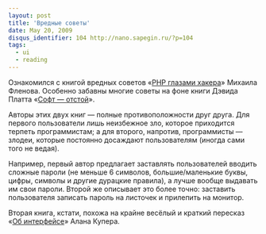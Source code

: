```yaml
---
layout: post
title: 'Вредные советы'
date: May 20, 2009
disqus_identifier: 104 http://nano.sapegin.ru/?p=104
tags:
  - ui
  - reading
---
```


Ознакомился с книгой вредных советов «[PHP глазами хакера](http://www.books.ru/shop/books/351508?partner=sapegin)» Михаила Фленова. Особенно забавны многие советы на фоне книги Дэвида Платта «[Софт — отстой](http://www.books.ru/shop/books/539043?partner=sapegin)».

Авторы этих двух книг — полные противоположности друг друга. Для первого пользователи лишь неизбежное зло, которое приходится терпеть программистам; а для второго, напротив, программисты — злодеи, которые постоянно досаждают пользователям (иногда сами того не ведая).

Например, первый автор предлагает заставлять пользователей вводить сложные пароли (не меньше 6 символов, большие/маленькие буквы, цифры, символы и другие дурацкие правила), а лучше вообще выдавать им свои пароли. Второй же описывает это более точно: заставить пользователя записать пароль на листочек и прилепить на монитор.

Вторая книга, кстати, похожа на крайне весёлый и краткий пересказ «[Об интерфейсе](http://www.books.ru/shop/books/638484?partner=sapegin)» Алана Купера.
